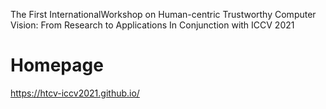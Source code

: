 The First InternationalWorkshop on Human-centric Trustworthy Computer Vision: From Research to Applications In Conjunction with ICCV 2021
# Homepage
https://htcv-iccv2021.github.io/
